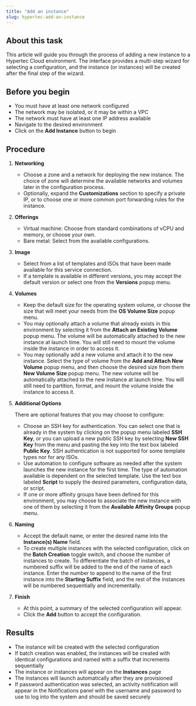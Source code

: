 ```yaml
---
title: "Add an instance"
slug: hypertec-add-an-instance
---
```



## About this task

This article will guide you through the process of adding a new instance to a Hypertec Cloud environment. The interface provides a multi-step wizard for selecting a configuration, and the instance \(or instances\) will be created after the final step of the wizard.

## Before you begin

-   You must have at least one network configured
-   The network may be isolated, or it may be within a VPC
-   The network must have at least one IP address available
-   Navigate to the desired environment
-   Click on the **Add Instance** button to begin

## Procedure

1.  **Networking**

    -   Choose a zone and a network for deploying the new instance. The choice of zone will determine the available networks and volumes later in the configuration process.
    -   Optionally, expand the **Customizations** section to specify a private IP, or to choose one or more common port forwarding rules for the instance.
2.  **Offerings**

    -   Virtual machine: Choose from standard combinations of vCPU and memory, or choose your own.
    -   Bare metal: Select from the available configurations.
3.  **Image**

    -   Select from a list of templates and ISOs that have been made available for this service connection.
    -   If a template is available in different versions, you may accept the default version or select one from the **Versions** popup menu.
4.  **Volumes**

    -   Keep the default size for the operating system volume, or choose the size that will meet your needs from the **OS Volume Size** popup menu.
    -   You may optionally attach a volume that already exists in this environment by selecting it from the **Attach an Existing Volume** popup menu. The volume will be automatically attached to the new instance at launch time. You will still need to mount the volume inside the instance in order to access it.
    -   You may optionally add a new volume and attach it to the new instance. Select the type of volume from the **Add and Attach New Volume** popup menu, and then choose the desired size from them **New Volume Size** popup menu. The new volume will be automatically attached to the new instance at launch time. You will still need to partition, format, and mount the volume inside the instance to access it.
5.  **Additional Options**

    There are optional features that you may choose to configure:

    -   Choose an SSH key for authentication. You can select one that is already in the system by clicking on the popup menu labeled **SSH Key**, or you can upload a new public SSH key by selecting **New SSH Key** from the menu and pasting the key into the text box labeled **Public Key**. SSH authentication is not supported for some template types nor for any ISOs.
    -   Use automation to configure software as needed after the system launches the new instance for the first time. The type of automation available is dependent on the selected template. Use the text box labeled **Script** to supply the desired parameters, configuration data, or script.
    -   If one or more affinity groups have been defined for this environment, you may choose to associate the new instance with one of them by selecting it from the **Available Affinity Groups** popup menu.
6.  **Naming**

    -   Accept the default name, or enter the desired name into the **Instance\(s\) Name** field.
    -   To create multiple instances with the selected configuration, click on the **Batch Creation** toggle switch, and choose the number of instances to create. To differentiate the batch of instances, a numbered suffix will be added to the end of the name of each instance. Enter the number to append to the name of the first instance into the **Starting Suffix** field, and the rest of the instances will be numbered sequentially and incrementally.
7.  **Finish**

    -   At this point, a summary of the selected configuration will appear.
    -   Click the **Add** button to accept the configuration.

## Results

-   The instance will be created with the selected configuration
-   If batch creation was enabled, the instances will be created with identical configurations and named with a suffix that increments sequentially
-   The instance or instances will appear on the **Instances** page
-   The instances will launch automatically after they are provisioned
-   If password authentication was selected, an activity notification will appear in the Notifications panel with the username and password to use to log into the system and should be saved securely

